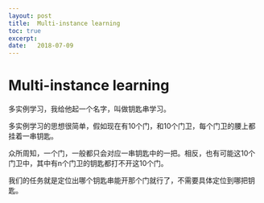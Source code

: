 ```yaml
---
layout: post
title:  Multi-instance learning
toc: true 
excerpt: 
date:   2018-07-09
---
```

# Multi-instance learning

多实例学习，我给他起一个名字，叫做钥匙串学习。

多实例学习的思想很简单，假如现在有10个门，和10个门卫，每个门卫的腰上都挂着一串钥匙。

众所周知，一个门，一般都只会对应一串钥匙中的一把。相反，也有可能这10个门卫中，其中有n个门卫的钥匙都打不开这10个门。

我们的任务就是定位出哪个钥匙串能开那个门就行了，不需要具体定位到哪把钥匙。